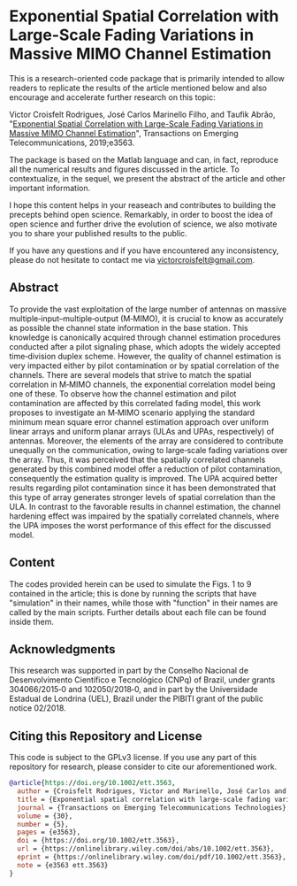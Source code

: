 # Exponential Spatial Correlation with Large-Scale Fading Variations in Massive MIMO Channel Estimation

This is a research-oriented code package that is primarily intended to allow readers to replicate the results of the article mentioned below and also encourage and accelerate further research on this topic:

Victor Croisfelt Rodrigues, José Carlos Marinello Filho, and Taufik Abrão, "[Exponential Spatial Correlation with Large-Scale Fading Variations in Massive MIMO Channel Estimation](https://doi.org/10.1002/ett.3563)", Transactions on Emerging Telecommunications, 2019;e3563. 

The package is based on the Matlab language and can, in fact, reproduce all the numerical results and figures discussed in the article. To contextualize, in the sequel, we present the abstract of the article and other important information.

I hope this content helps in your reaseach and contributes to building the precepts behind open science. Remarkably, in order to boost the idea of open science and further drive the evolution of science, we also motivate you to share your published results to the public.

If you have any questions and if you have encountered any inconsistency, please do not hesitate to contact me via victorcroisfelt@gmail.com.

## Abstract
To provide the vast exploitation of the large number of antennas on massive multiple‐input–multiple‐output (M‐MIMO), it is crucial to know as accurately as possible the channel state information in the base station. This knowledge is canonically acquired through channel estimation procedures conducted after a pilot signaling phase, which adopts the widely accepted time‐division duplex scheme. However, the quality of channel estimation is very impacted either by pilot contamination or by spatial correlation of the channels. There are several models that strive to match the spatial correlation in M‐MIMO channels, the exponential correlation model being one of these. To observe how the channel estimation and pilot contamination are affected by this correlated fading model, this work proposes to investigate an M‐MIMO scenario applying the standard minimum mean square error channel estimation approach over uniform linear arrays and uniform planar arrays (ULAs and UPAs, respectively) of antennas. Moreover, the elements of the array are considered to contribute unequally on the communication, owing to large‐scale fading variations over the array. Thus, it was perceived that the spatially correlated channels generated by this combined model offer a reduction of pilot contamination, consequently the estimation quality is improved. The UPA acquired better results regarding pilot contamination since it has been demonstrated that this type of array generates stronger levels of spatial correlation than the ULA. In contrast to the favorable results in channel estimation, the channel hardening effect was impaired by the spatially correlated channels, where the UPA imposes the worst performance of this effect for the discussed model.

## Content
The codes provided herein can be used to simulate the Figs. 1 to 9 contained in the article; this is done by running the scripts that have "simulation" in their names, while those with "function" in their names are called by the main scripts. Further details about each file can be found inside them.

## Acknowledgments
This research was supported in part by the Conselho Nacional de Desenvolvimento Científico e Tecnológico (CNPq) of Brazil, under grants 304066/2015‐0 and 102050/2018‐0, and in part by the Universidade Estadual de Londrina (UEL), Brazil under the PIBITI grant of the public notice 02/2018.

## Citing this Repository and License
This code is subject to the GPLv3 license. If you use any part of this repository for research, please consider to cite our aforementioned work.

```bibtex
@article{https://doi.org/10.1002/ett.3563,
  author = {Croisfelt Rodrigues, Victor and Marinello, José Carlos and Abrão, Taufik},
  title = {Exponential spatial correlation with large-scale fading variations in massive MIMO channel estimation},
  journal = {Transactions on Emerging Telecommunications Technologies},
  volume = {30},
  number = {5},
  pages = {e3563},
  doi = {https://doi.org/10.1002/ett.3563},
  url = {https://onlinelibrary.wiley.com/doi/abs/10.1002/ett.3563},
  eprint = {https://onlinelibrary.wiley.com/doi/pdf/10.1002/ett.3563},
  note = {e3563 ett.3563}
}
